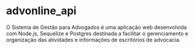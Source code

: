 # advonline_api
O Sistema de Gestão para Advogados é uma aplicação web desenvolvida com Node.js, Sequelize e Postgres destinada a facilitar o gerenciamento e organização das atividades e informações de escritórios de advocacia.
